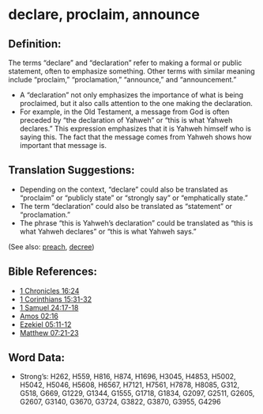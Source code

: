 # declare, proclaim, announce

## Definition:

The terms “declare” and “declaration” refer to making a formal or public statement, often to emphasize something. Other terms with similar meaning include “proclaim,” “proclamation,” “announce,” and “announcement.”

* A “declaration” not only emphasizes the importance of what is being proclaimed, but it also calls attention to the one making the declaration.
* For example, in the Old Testament, a message from God is often preceded by “the declaration of Yahweh” or “this is what Yahweh declares.” This expression emphasizes that it is Yahweh himself who is saying this. The fact that the message comes from Yahweh shows how important that message is.

## Translation Suggestions:

* Depending on the context, “declare” could also be translated as “proclaim” or “publicly state” or “strongly say” or “emphatically state.”
* The term “declaration” could also be translated as “statement” or “proclamation.”
* The phrase “this is Yahweh’s declaration” could be translated as “this is what Yahweh declares” or “this is what Yahweh says.”

(See also: [preach](../other/preach.md), [decree](../other/decree.md))

## Bible References:

* [1 Chronicles 16:24](rc://en/tn/help/1ch/16/24)
* [1 Corinthians 15:31-32](rc://en/tn/help/1co/15/31)
* [1 Samuel 24:17-18](rc://en/tn/help/1sa/24/17)
* [Amos 02:16](rc://en/tn/help/amo/02/16)
* [Ezekiel 05:11-12](rc://en/tn/help/ezk/05/11)
* [Matthew 07:21-23](rc://en/tn/help/mat/07/21)

## Word Data:

* Strong’s: H262, H559, H816, H874, H1696, H3045, H4853, H5002, H5042, H5046, H5608, H6567, H7121, H7561, H7878, H8085, G312, G518, G669, G1229, G1344, G1555, G1718, G1834, G2097, G2511, G2605, G2607, G3140, G3670, G3724, G3822, G3870, G3955, G4296

